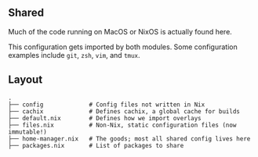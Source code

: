 ## Shared

Much of the code running on MacOS or NixOS is actually found here.

This configuration gets imported by both modules. Some configuration examples include `git`, `zsh`, `vim`, and `tmux`.

## Layout

```
.
├── config             # Config files not written in Nix
├── cachix             # Defines cachix, a global cache for builds
├── default.nix        # Defines how we import overlays 
├── files.nix          # Non-Nix, static configuration files (now immutable!)
├── home-manager.nix   # The goods; most all shared config lives here
├── packages.nix       # List of packages to share

```
